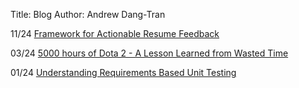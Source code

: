 Title: Blog
Author: Andrew Dang-Tran

11/24 [Framework for Actionable Resume Feedback]({filename}/blog/framework_for_actionable_resume_feedback.md)

03/24 [5000 hours of Dota 2 - A Lesson Learned from Wasted Time]({filename}/blog/5000_hours_of_dota_2_-_a_lesson_learned_from_wasted_time.md)

01/24 [Understanding Requirements Based Unit Testing]({filename}/blog/understanding_requirements_based_unit_testing.md)

